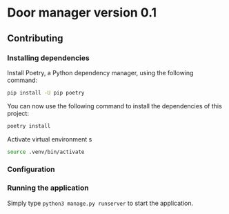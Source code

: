 # Door manager version 0.1

## Contributing

### Installing dependencies


Install Poetry, a Python dependency manager, using the following command:

```sh
pip install -U pip poetry
```

You can now use the following command to install the dependencies of this project:

```sh
poetry install
```

Activate virtual environment
s
```sh
source .venv/bin/activate
```

### Configuration


### Running the application

Simply type `python3 manage.py runserver` to start the application.


